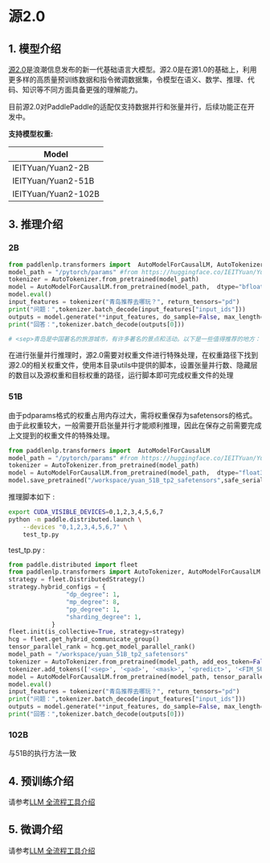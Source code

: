 # 源2.0

## 1. 模型介绍

[源2.0](https://github.com/IEIT-Yuan/Yuan-2.0)是浪潮信息发布的新一代基础语言大模型。源2.0是在源1.0的基础上，利用更多样的高质量预训练数据和指令微调数据集，令模型在语义、数学、推理、代码、知识等不同方面具备更强的理解能力。

目前源2.0对PaddlePaddle的适配仅支持数据并行和张量并行，后续功能正在开发中。

**支持模型权重:**

| Model             |
|-------------------|
| IEITYuan/Yuan2-2B |
| IEITYuan/Yuan2-51B |
| IEITYuan/Yuan2-102B |


## 3. 推理介绍

### 2B
```python
from paddlenlp.transformers import  AutoModelForCausalLM, AutoTokenizer
model_path = "/pytorch/params" #from https://huggingface.co/IEITYuan/Yuan2-2B-hf
tokenizer = AutoTokenizer.from_pretrained(model_path)
model = AutoModelForCausalLM.from_pretrained(model_path,  dtype="bfloat16", convert_from_torch=True)
model.eval()
input_features = tokenizer("青岛推荐去哪玩？", return_tensors="pd")
print("问题：",tokenizer.batch_decode(input_features["input_ids"]))
outputs = model.generate(**input_features, do_sample=False, max_length=1024)
print("回答：",tokenizer.batch_decode(outputs[0]))

# <sep>青岛是中国著名的旅游城市，有许多著名的景点和活动。以下是一些值得推荐的地方：\n1. 栈桥：栈桥是青岛的象征之一，是八大关风景区的一部分。在这里可以欣赏到美丽的海岸线和壮观的城市风光。\n2. 青岛啤酒博物馆：这座博物馆位于崂山山顶上，可以欣赏到美丽的海景和壮观的城市景象。\n3. 八大关风景区：这里有许多知名的景点，如栈桥、音乐广场、青岛啤酒博物馆等。\n4. 青岛奥帆中心：这个帆船比赛已经在青岛成功举办了两届，是青岛市民的一项重要活动。\n5. 青岛老街：这里有丰富的历史和独特的建筑风格，还有许多小摊贩可以帮助游客找到纪念品。\n6. 海底世界：崂山是中国最大的海底岩洞，这里可以看到美丽的珊瑚和各种鱼类。\n7. 崂山风景名胜区：这个区域被联合国教科文组织列为世界遗产地，有丰富的自然和文化资源。\n无论您选择哪个地方，都可以欣赏到美丽的景色和体验到丰富的文化活动。希望您有机会去青岛旅游！<eod>
```
在进行张量并行推理时，源2.0需要对权重文件进行特殊处理，在权重路径下找到源2.0的相关权重文件，使用本目录utils中提供的脚本，设置张量并行数、隐藏层的数目以及源权重和目标权重的路径，运行脚本即可完成权重文件的处理

### 51B
由于pdparams格式的权重占用内存过大，需将权重保存为safetensors的格式。由于此权重较大，一般需要开启张量并行才能顺利推理，因此在保存之前需要完成上文提到的权重文件的特殊处理。

```python
from paddlenlp.transformers import  AutoModelForCausalLM
model_path = "/pytorch/params" #from https://huggingface.co/IEITYuan/Yuan2-51B-hf
tokenizer = AutoTokenizer.from_pretrained(model_path)
model = AutoModelForCausalLM.from_pretrained(model_path,  dtype="float32", convert_from_torch=True)
model.save_pretrained("/workspace/yuan_51B_tp2_safetensors",safe_serialization=True )
```

推理脚本如下 :

```bash
export CUDA_VISIBLE_DEVICES=0,1,2,3,4,5,6,7
python -m paddle.distributed.launch \
    --devices "0,1,2,3,4,5,6,7" \
    test_tp.py 
```
test_tp.py :
```python
from paddle.distributed import fleet
from paddlenlp.transformers import AutoTokenizer, AutoModelForCausalLM
strategy = fleet.DistributedStrategy()
strategy.hybrid_configs = {
                "dp_degree": 1,
                "mp_degree": 8,
                "pp_degree": 1,
                "sharding_degree": 1,
            }
fleet.init(is_collective=True, strategy=strategy)
hcg = fleet.get_hybrid_communicate_group()
tensor_parallel_rank = hcg.get_model_parallel_rank()
model_path = "/workspace/yuan_51B_tp2_safetensors"
tokenizer = AutoTokenizer.from_pretrained(model_path, add_eos_token=False, add_bos_token=False, eos_token='<eod>')
tokenizer.add_tokens(['<sep>', '<pad>', '<mask>', '<predict>', '<FIM_SUFFIX>', '<FIM_PREFIX>', '<FIM_MIDDLE>','<commit_before>','<commit_msg>','<commit_after>','<jupyter_start>','<jupyter_text>','<jupyter_code>','<jupyter_output>','<empty_output>'], special_tokens=True)
model = AutoModelForCausalLM.from_pretrained(model_path, tensor_parallel_degree= 8, tensor_parallel_rank=tensor_parallel_rank, dtype="bfloat16")
model.eval()
input_features = tokenizer("青岛推荐去哪玩？", return_tensors="pd")
print("问题：",tokenizer.batch_decode(input_features["input_ids"]))
outputs = model.generate(**input_features, do_sample=False, max_length=1024)
print("回答：",tokenizer.batch_decode(outputs[0]))
```

### 102B
与51B的执行方法一致

## 4. 预训练介绍
请参考[LLM 全流程工具介绍](https://github.com/PaddlePaddle/PaddleNLP/tree/develop/llm)

## 5. 微调介绍
请参考[LLM 全流程工具介绍](https://github.com/PaddlePaddle/PaddleNLP/tree/develop/llm)
